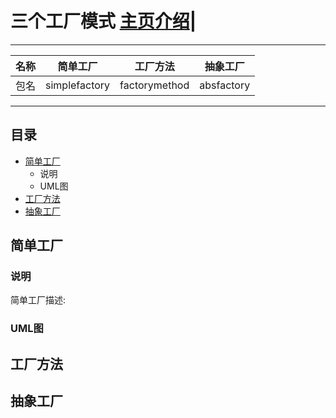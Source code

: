 三个工厂模式   [主页介绍](/README.md)|
===========================


****
	
|名称|简单工厂|工厂方法|抽象工厂|
|---|-----|-----|-----|
|包名|simplefactory|factorymethod|absfactory


****
## 目录
* [简单工厂](#简单工厂)
    * 说明
    * UML图
* [工厂方法](#工厂方法)
* [抽象工厂](#抽象工厂)



简单工厂
------

### 说明
简单工厂描述:

### UML图
[foryou]:https://github.com/BXALearn/DesignPattern/src/main/resources/Image/SimpleFactoryUML.png


工厂方法
------

抽象工厂
------



